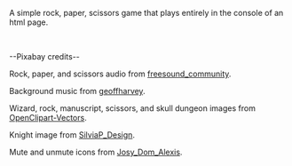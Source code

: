 <p>A simple rock, paper, scissors game that plays entirely in the console of an html page.</p>
<br>
<p>--Pixabay credits--</p>
<p>Rock, paper, and scissors audio from <a href="https://pixabay.com/users/freesound_community-46691455/">freesound_community</a>.</p>
<p>Background music from <a href="https://pixabay.com/users/geoffharvey-9096471/">geoffharvey</a>.</p>
<p>Wizard, rock, manuscript, scissors, and skull dungeon images from <a href="https://pixabay.com/users/openclipart-vectors-30363/">OpenClipart-Vectors</a>.</p>
<p>Knight image from <a href="https://pixabay.com/users/silviap_design-1583911/">SilviaP_Design</a>.</p>
<p>Mute and unmute icons from <a href="https://pixabay.com/users/josy_dom_alexis-487968/">Josy_Dom_Alexis</a>.</p>
